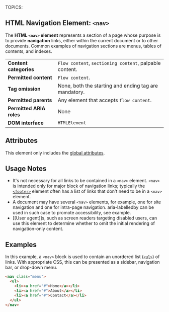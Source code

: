 TOPICS: <nav>

# HTML Navigation Element: `<nav>`

The **HTML `<nav>` element** represents a section of a page whose purpose is to provide **navigation**
links, either within the current document or to other documents. Common examples of navigation
sections are menus, tables of contents, and indexes.

|  |  |
| :-- | :-- |
| **Content categories** | `Flow content`, `sectioning content`, palpable content. |
| **Permitted content** | `Flow content`. |
| **Tag omission** | None, both the starting and ending tag are mandatory.|
| **Permitted parents** | Any element that accepts `flow content`.
| **Permitted ARIA roles** | None |
| **DOM interface** | `HTMLElement` |

## Attributes

This element only includes the [global attributes](https://wiki.developer.mozilla.org/en-US/docs/HTML/Global_attributes).

## Usage Notes

- It's not necessary for all links to be contained in a `<nav>` element. `<nav>` is intended only
for major block of navigation links; typically the [`<footer>`](/en/webfrontend/<footer>) element
often has a list of links that don't need to be in a `<nav>` element.
- A document may have several `<nav>` elements, for example, one for site navigation and one for
intra-page navigation. aria-labelledby can be used in such case to promote accessibility, see example.
- [[User agent]]s, such as screen readers targeting disabled users, can use this element to determine
whether to omit the initial rendering of navigation-only content.

## Examples

In this example, a `<nav>` block is used to contain an unordered list
([`<ul>`](/en/webfrontend/<ul>)) of links.
With appropriate CSS, this can be presented as a sidebar, navigation bar, or drop-down menu.

```html
<nav class="menu">
  <ul>
    <li><a href="#">Home</a></li>
    <li><a href="#">About</a></li>
    <li><a href="#">Contact</a></li>
  </ul>
</nav>
```
